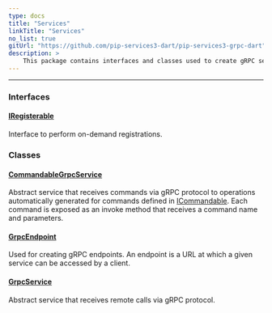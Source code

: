 ```yaml
---
type: docs
title: "Services"
linkTitle: "Services"
no_list: true
gitUrl: "https://github.com/pip-services3-dart/pip-services3-grpc-dart"
description: >
    This package contains interfaces and classes used to create gRPC services.
---
```

---
<div class="module-body"> 

### Interfaces

#### [IRegisterable](iregisterable)
Interface to perform on-demand registrations.


### Classes

#### [CommandableGrpcService](commandable_grpc_service)
Abstract service that receives commands via gRPC protocol
to operations automatically generated for commands defined in [ICommandable](../../commons/commands/icommandable).
Each command is exposed as an invoke method that receives a command name and parameters.

#### [GrpcEndpoint](grpc_endpoint)
Used for creating gRPC endpoints. An endpoint is a URL at which a given service can be accessed by a client.

#### [GrpcService](grpc_service)
Abstract service that receives remote calls via gRPC protocol.


</div>

